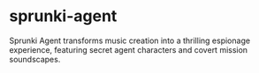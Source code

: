 # sprunki-agent
Sprunki Agent transforms music creation into a thrilling espionage experience, featuring secret agent characters and covert mission soundscapes.
